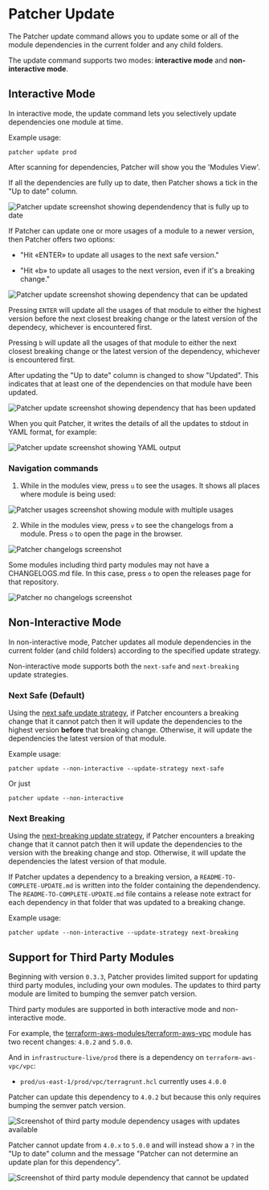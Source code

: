 # Patcher Update

The Patcher update command allows you to update some or all of the module dependencies in the current folder and any child folders.

The update command supports two modes: **interactive mode** and **non-interactive mode**.

## Interactive Mode

In interactive mode, the update command lets you selectively update dependencies one module at time.

Example usage:
```
patcher update prod
```

After scanning for dependencies, Patcher will show you the 'Modules View'.

If all the dependencies are fully up to date, then Patcher shows a tick in the "Up to date" column.

![Patcher update screenshot showing dependendency that is fully up to date](/img/guides/stay-up-to-date/patcher/patcher-update-overview-futd.png)

If Patcher can update one or more usages of a module to a newer version, then Patcher offers two options:

* "Hit «ENTER» to update all usages to the next safe version."

* "Hit «b» to update all usages to the next version, even if it's a breaking change."

![Patcher update screenshot showing dependency that can be updated](/img/guides/stay-up-to-date/patcher/patcher-update-overview-update-available.png)

Pressing `ENTER` will update all the usages of that module to either the highest version before the next closest breaking change or the latest version of the dependecy, whichever is encountered first.

Pressing `b` will update all the usages of that module to either the next closest breaking change or the latest version of the dependency, whichever is encountered first.

After updating the "Up to date" column is changed to show "Updated". This indicates that at least one of the dependencies on that module have been updated.

![Patcher update screenshot showing dependency that has been updated](/img/guides/stay-up-to-date/patcher/patcher-update-overview-updated.png)

When you quit Patcher, it writes the details of all the updates to stdout in YAML format, for example:

![Patcher update screenshot showing YAML output](/img/guides/stay-up-to-date/patcher/patcher-update-yaml-output.png)

### Navigation commands

1. While in the modules view, press `u` to see the usages. It shows all places where module is being used:

![Patcher usages screenshot showing module with multiple usages](/img/guides/stay-up-to-date/patcher/patcher-update-usages-update-available.png)

2. While in the modules view, press `v` to see the changelogs from a module. Press `o` to open the page in the browser.

![Patcher changelogs screenshot](/img/guides/stay-up-to-date/patcher/patcher-update-changelog.png)

Some modules including third party modules may not have a CHANGELOGS.md file. In this case, press `o` to open the releases page for that repository.

![Patcher no changelogs screenshot](/img/guides/stay-up-to-date/patcher/patcher-update-no-changelog.png)

## Non-Interactive Mode

In non-interactive mode, Patcher updates all module dependencies in the current folder (and child folders) according to the specified update strategy.

Non-interactive mode supports both the `next-safe` and `next-breaking` update strategies.

### Next Safe (Default)

Using the [next safe update strategy](/patcher/update-strategies#next-safe-update-strategy-default), if Patcher encounters a breaking change that it cannot patch then it will update the dependencies to the highest version **before** that breaking change. Otherwise, it will update the dependencies the latest version of that module.

Example usage:
```
patcher update --non-interactive --update-strategy next-safe
```
Or just
```
patcher update --non-interactive
```

### Next Breaking

Using the [next-breaking update strategy](/patcher/update-strategies#next-breaking-update-strategy), if Patcher encounters a breaking change that it cannot patch then it will update the dependencies to the version with the breaking change and stop. Otherwise, it will update the dependencies the latest version of that module.

If Patcher updates a dependency to a breaking version, a `README-TO-COMPLETE-UPDATE.md` is written into the folder containing the dependendency. The `README-TO-COMPLETE-UPDATE.md` file contains a release note extract for each dependency in that folder that was updated to a breaking change.

Example usage:
```
patcher update --non-interactive --update-strategy next-breaking
```

## Support for Third Party Modules

Beginning with version `0.3.3`, Patcher provides limited support for updating third party modules, including your own modules. The updates to third party module are limited to bumping the semver patch version.

Third party modules are supported in both interactive mode and non-interactive mode.

For example, the [terraform-aws-modules/terraform-aws-vpc](https://github.com/terraform-aws-modules/terraform-aws-vpc) module has two recent changes: `4.0.2` and `5.0.0`.

And in `infrastructure-live/prod` there is a dependency on `terraform-aws-vpc/vpc`:
- `prod/us-east-1/prod/vpc/terragrunt.hcl` currently uses `4.0.0`

Patcher can update this dependency to `4.0.2` but because this only requires bumping the semver patch version.

![Screenshot of third party module dependency usages with updates available](/img/guides/stay-up-to-date/patcher/patcher-update-usages-3p-update-available.png)

Patcher cannot update from `4.0.x` to `5.0.0` and will instead show a `?` in the "Up to date" column and the message "Patcher can not determine an update plan for this dependency".

![Screenshot of third party module dependency that cannot be updated](/img/guides/stay-up-to-date/patcher/patcher-update-overview-3p-no-plan.png)
